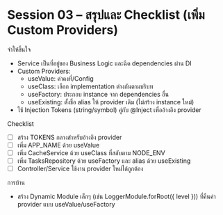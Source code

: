 # Session 03 – สรุปและ Checklist (เพิ่ม Custom Providers)

จำให้ขึ้นใจ
- Service เป็นที่อยู่ของ Business Logic และฉีด dependencies ผ่าน DI
- Custom Providers:
  - useValue: ค่าคงที่/Config
  - useClass: เลือก implementation ต่างกันตามบริบท
  - useFactory: ประกอบ instance จาก dependencies อื่น
  - useExisting: ตั้งชื่อ alias ให้ provider เดิม (ไม่สร้าง instance ใหม่)
- ใช้ Injection Tokens (string/symbol) คู่กับ @Inject เพื่ออ้างอิง provider

Checklist
- [ ] สร้าง TOKENS กลางสำหรับอ้างอิง provider
- [ ] เพิ่ม APP_NAME ด้วย useValue
- [ ] เพิ่ม CacheService ด้วย useClass ที่สลับตาม NODE_ENV
- [ ] เพิ่ม TasksRepository ด้วย useFactory และ alias ด้วย useExisting
- [ ] Controller/Service ใช้งาน provider ใหม่ได้ถูกต้อง

การบ้าน
- สร้าง Dynamic Module เล็กๆ (เช่น LoggerModule.forRoot({ level })) ที่คืนค่า provider แบบ useValue/useFactory